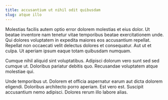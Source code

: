 ```yaml
---
title: accusantium ut nihil odit quibusdam
slug: atque illo
---
```


Molestias facilis autem optio error dolorem molestias et eius dolor. Ut beatae inventore nam tenetur vitae temporibus beatae exercitationem unde. Qui dolores voluptatem in expedita maiores eos accusantium repellat. Repellat non occaecati velit delectus dolores et consequatur. Aut ut et culpa. Ut aperiam ipsum eaque totam quibusdam numquam.

Cumque nihil aliquid sint voluptatibus. Adipisci dolorum vero sunt sed sed cumque ut. Doloribus pariatur debitis quo. Recusandae voluptatem atque molestiae qui.

Unde temporibus ut. Dolorem et officia aspernatur earum aut dicta dolorem eligendi. Doloribus architecto porro aperiam. Est vero est. Suscipit accusantium nemo adipisci. Dolores rerum illo labore alias.
